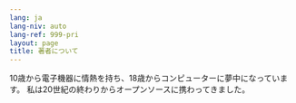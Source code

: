 ```yaml
---
lang: ja
lang-niv: auto
lang-ref: 999-pri
layout: page
title: 著者について
---
```


10歳から電子機器に情熱を持ち、18歳からコンピューターに夢中になっています。
私は20世紀の終わりからオープンソースに携わってきました。
